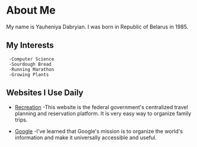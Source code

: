 # About Me
My name is Yauheniya Dabryian. I was born in Republic of Belarus  in 1985.
## My Interests
     -Computer Science
     -Sourdough Bread
     -Running Marathon
     -Growing Plants
## Websites I Use Daily
- [Recreation](https://www.recreation.gov/) -This website is the federal government's centralized travel planning and reservation platform. It is very easy way to organize family trips.
  
- [Google](https://google.com/) -I've learned that Google's mission is to organize the world's information and make it universally accessible and useful. 
   
  